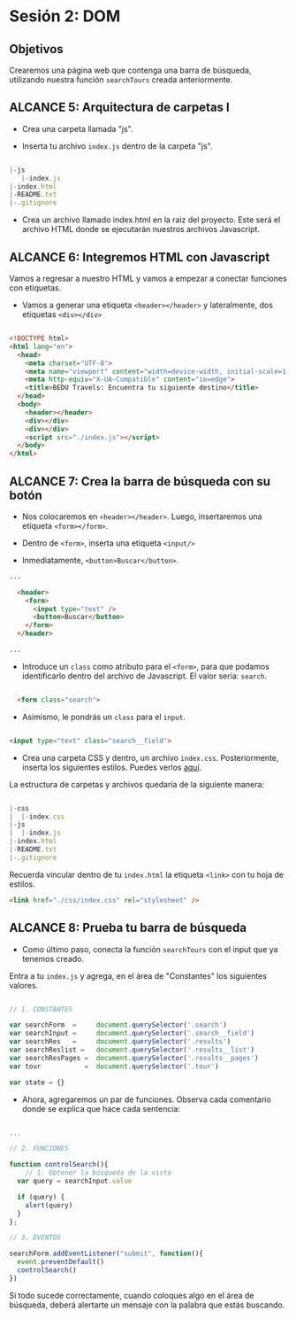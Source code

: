 # Sesión 2: DOM

## Objetivos

Crearemos una página web que contenga una barra de búsqueda, utilizando nuestra función `searchTours` creada anteriormente.

## ALCANCE 5: Arquitectura de carpetas I

- Crea una carpeta llamada "js".
  
- Inserta tu archivo `index.js` dentro de la carpeta "js".
  
```javascript

|-js
   |-index.js
|-index.html
|-README.txt
|-.gitignore

```

- Crea un archivo llamado index.html en la raiz del proyecto. Este será el archivo HTML donde se ejecutarán nuestros archivos Javascript.

## ALCANCE 6: Integremos HTML con Javascript

 Vamos a regresar a nuestro HTML y vamos a empezar a conectar funciones con etiquetas.

- Vamos a generar una etiqueta `<header></header>` y lateralmente, dos etiquetas `<div></div>`

```HTML

<!DOCTYPE html>
<html lang="en">
  <head>
    <meta charset="UTF-8">
    <meta name="viewport" content="width=device-width, initial-scale=1.0">
    <meta http-equiv="X-UA-Compatible" content="ie=edge">
    <title>BEDU Travels: Encuentra tu siguiente destino</title>
  </head>
  <body>
    <header></header>
    <div></div>
    <div></div>
    <script src="./index.js"></script>
  </body>
</html>
```


## ALCANCE 7: Crea la barra de búsqueda con su botón

- Nos colocaremos en `<header></header>`. Luego, insertaremos una etiqueta `<form></form>`.
  
- Dentro de `<form>`, inserta una etiqueta `<input/>`

- Inmediatamente, `<button>Buscar</button>`.
 
```html
...

  <header>
    <form>
      <input type="text" />
      <button>Buscar</button>
    </form>
  </header>

...
```

- Introduce un `class` como atributo para el `<form>`, para que podamos identificarlo dentro del archivo de Javascript. El valor sería: `search`.


```html

  <form class="search">

```

- Asimismo, le pondrás un `class` para el `input`. 

```html

<input type="text" class="search__field">

```


- Crea una carpeta CSS y dentro, un archivo `index.css`. Posteriormente, inserta los siguientes estilos. Puedes verlos [aquí](https://github.com/mikenieva/bedutravels-js/blob/finished/dist/css/style.css). 

La estructura de carpetas y archivos quedaría de la siguiente manera:

```javascript

|-css
|  |-index.css
|-js
|  |-index.js
|-index.html
|-README.txt
|-.gitignore

```


Recuerda vincular dentro de tu `index.html` la etiqueta `<link>` con tu hoja de estilos.


```html
<link href="./css/index.css" rel="stylesheet" />
```

## ALCANCE 8: Prueba tu barra de búsqueda

 - Como último paso, conecta la función `searchTours` con el input que ya tenemos creado.

Entra a tu `index.js` y agrega, en el área de "Constantes" los siguientes valores.

```javascript

// 1. CONSTANTES

var searchForm  =     document.querySelector('.search')
var searchInput =     document.querySelector('.search__field')
var searchRes   =     document.querySelector('.results')
var searchReslist =   document.querySelector('.results__list') 
var searchResPages =  document.querySelector('.results__pages')
var tour           =  document.querySelector('.tour')

var state = {}

```

- Ahora, agregaremos un par de funciones. Observa cada comentario donde se explica que hace cada sentencia:

```javascript

...

// 2. FUNCIONES

function controlSearch(){
    // 1. Obtener la búsqueda de la vista
  var query = searchInput.value

  if (query) {
    alert(query)
  }
};

// 3. EVENTOS

searchForm.addEventListener("submit", function(){
  event.preventDefault()
  controlSearch()
})

```

Si todo sucede correctamente, cuando coloques algo en el área de búsqueda, deberá alertarte un mensaje con la palabra que estás buscando.
